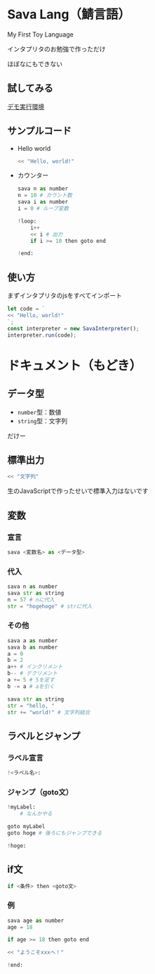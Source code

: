 # Sava Lang（鯖言語）

My First Toy Language

インタプリタのお勉強で作っただけ

ほぼなにもできない

## 試してみる

[デモ実行環境](https://ess2021.github.io/sava-lang/docs/demo.html)

## サンプルコード

- Hello world
  ```py
  << "Hello, world!"
  ```
- カウンター
  ```py
  sava n as number
  n = 10 # カウント数
  sava i as number
  i = 0 # ループ変数

  !loop:
      i++
      << i # 出力
      if i >= 10 then goto end

  !end:
  ```

## 使い方
まずインタプリタのjsをすべてインポート

```javascript
let code = `
<< "Hello, world!"
`;
const interpreter = new SavaInterpreter();
interpreter.run(code);
```

# ドキュメント（もどき）

## データ型

- `number`型：数値
- `string`型：文字列

だけー

## 標準出力

```py
<< "文字列"
```

生のJavaScriptで作ったせいで標準入力はないです

## 変数

### 宣言

```py
sava <変数名> as <データ型>
```

### 代入

```py
sava n as number
sava str as string
n = 57 # nに代入
str = "hogehoge" # strに代入
```

### その他

```py
sava a as number
sava b as number
a = 0
b = 2
a++ # インクリメント
b-- # デクリメント
a += 5 # 5を足す
b -= a # aを引く

sava str as string
str = "hello, "
str += "world!" # 文字列結合
```

## ラベルとジャンプ

### ラベル宣言

```py
!<ラベル名>:
```

### ジャンプ（goto文）

```py
!myLabel:
    # なんかやる

goto myLabel
goto hoge # 後ろにもジャンプできる

!hoge:
```

## if文

```py
if <条件> then <goto文>
```

### 例

```py
sava age as number
age = 18

if age >= 18 then goto end

<< "ようこそxxxへ！"

!end:
```
